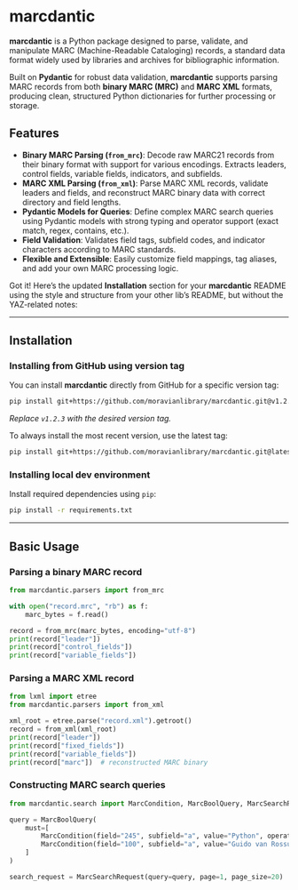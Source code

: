 # marcdantic

**marcdantic** is a Python package designed to parse, validate, and manipulate MARC (Machine-Readable Cataloging) records, a standard data format widely used by libraries and archives for bibliographic information.

Built on **Pydantic** for robust data validation, **marcdantic** supports parsing MARC records from both **binary MARC (MRC)** and **MARC XML** formats, producing clean, structured Python dictionaries for further processing or storage.

## Features

* **Binary MARC Parsing (`from_mrc`)**: Decode raw MARC21 records from their binary format with support for various encodings. Extracts leaders, control fields, variable fields, indicators, and subfields.
* **MARC XML Parsing (`from_xml`)**: Parse MARC XML records, validate leaders and fields, and reconstruct MARC binary data with correct directory and field lengths.
* **Pydantic Models for Queries**: Define complex MARC search queries using Pydantic models with strong typing and operator support (exact match, regex, contains, etc.).
* **Field Validation**: Validates field tags, subfield codes, and indicator characters according to MARC standards.
* **Flexible and Extensible**: Easily customize field mappings, tag aliases, and add your own MARC processing logic.

Got it! Here’s the updated **Installation** section for your **marcdantic** README using the style and structure from your other lib’s README, but without the YAZ-related notes:

---

## Installation

### Installing from GitHub using version tag

You can install **marcdantic** directly from GitHub for a specific version tag:

```bash
pip install git+https://github.com/moravianlibrary/marcdantic.git@v1.2.3
```

*Replace `v1.2.3` with the desired version tag.*

To always install the most recent version, use the latest tag:

```bash
pip install git+https://github.com/moravianlibrary/marcdantic.git@latest
```

### Installing local dev environment

Install required dependencies using `pip`:

```bash
pip install -r requirements.txt
```

---

## Basic Usage

### Parsing a binary MARC record

```python
from marcdantic.parsers import from_mrc

with open("record.mrc", "rb") as f:
    marc_bytes = f.read()

record = from_mrc(marc_bytes, encoding="utf-8")
print(record["leader"])
print(record["control_fields"])
print(record["variable_fields"])
```

### Parsing a MARC XML record

```python
from lxml import etree
from marcdantic.parsers import from_xml

xml_root = etree.parse("record.xml").getroot()
record = from_xml(xml_root)
print(record["leader"])
print(record["fixed_fields"])
print(record["variable_fields"])
print(record["marc"])  # reconstructed MARC binary
```

### Constructing MARC search queries

```python
from marcdantic.search import MarcCondition, MarcBoolQuery, MarcSearchRequest, SearchOperator

query = MarcBoolQuery(
    must=[
        MarcCondition(field="245", subfield="a", value="Python", operator=SearchOperator.Contains),
        MarcCondition(field="100", subfield="a", value="Guido van Rossum")
    ]
)

search_request = MarcSearchRequest(query=query, page=1, page_size=20)
```

